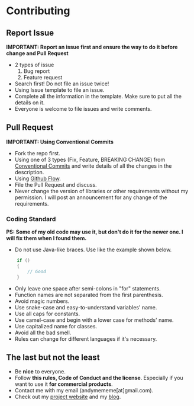 # Contributing

## Report Issue
**IMPORTANT: Report an issue first and ensure the way to do it before change and Pull Request**
* 2 types of issue
    1. Bug report
    2. Feature request
* Search first! Do not file an issue twice!
* Using Issue template to file an issue.
* Complete all the information in the template. Make sure to put all the details on it.
* Everyone is welcome to file issues and write comments.

## Pull Request
**IMPORTANT: Using Conventional Commits**
* Fork the repo first.
* Using one of 3 types (Fix, Feature, BREAKING CHANGE) from [Conventional Commits](https://www.conventionalcommits.org/en/v1.0.0-beta.4/) and write details of all the changes in the description.
* Using [Github Flow](https://guides.github.com/introduction/flow/).
* File the Pull Request and discuss.
* Never change the version of libraries or other requirements without my permission. I will post an announcement for any change of the requirements.

### Coding Standard
**PS: Some of my old code may use it, but don't do it for the newer one. I will fix them when I found them.**
* Do not use Java-like braces. Use like the example shown below.
```java
    if ()
    {
        // Good
    }
```
* Only leave one space after semi-colons in "for" statements.
* Function names are not separated from the first parenthesis.
* Avoid magic numbers.
* Use snake-case and easy-to-understand variables' name.
* Use all caps for constants.
* Use camel-case and begin with a lower case for methods' name.
* Use capitalized name for classes.
* Avoid all the bad smell.
* Rules can change for different languages if it's necessary.

## The last but not the least
* Be **nice** to everyone.
* Follow **this rules, Code of Conduct and the license**. Especially if you want to use it **for commercial products**.
* Contact me with my email (andymememe\[at\]gmail.com).
* Check out my [project website](https://andymememe.github.io/) and my [blog](https://am3devdiary.wordpress.com/).

